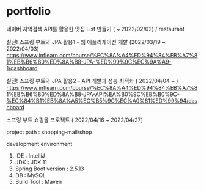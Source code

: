 # portfolio

네이버 지역검색 API를 활용한 맛집 List 만들기 ( ~ 2022/02/02) / restaurant

실전! 스프링 부트와 JPA 활용1 - 웹 애플리케이션 개발 (2022/03/19 ~ 2022/04/03)
https://www.inflearn.com/course/%EC%8A%A4%ED%94%84%EB%A7%81%EB%B6%80%ED%8A%B8-JPA-%ED%99%9C%EC%9A%A9-1/dashboard

실전! 스프링 부트와 JPA 활용2 - API 개발과 성능 최적화 ( 2022/04/04 ~ )
https://www.inflearn.com/course/%EC%8A%A4%ED%94%84%EB%A7%81%EB%B6%80%ED%8A%B8-JPA-API%EA%B0%9C%EB%B0%9C-%EC%84%B1%EB%8A%A5%EC%B5%9C%EC%A0%81%ED%99%94/dashboard

스프링 부트 쇼핑몰 프로젝트 ( 2022/04/16 ~ 2022/04/27)

project path : shopping-mall/shop

development environment
1. IDE : IntelliJ
2. JDK : JDK 11
3. Spring Boot version : 2.5.13
4. DB : MySQL
5. Build Tool : Maven
